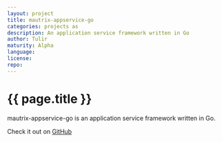 ```yaml
---
layout: project
title: mautrix-appservice-go
categories: projects as
description: An application service framework written in Go
author: Tulir
maturity: Alpha
language: 
license: 
repo: 
---
```


# {{ page.title }}
mautrix-appservice-go is an application service framework written in Go.

Check it out on [GitHub](https://github.com/tulir/mautrix-appservice-go)
